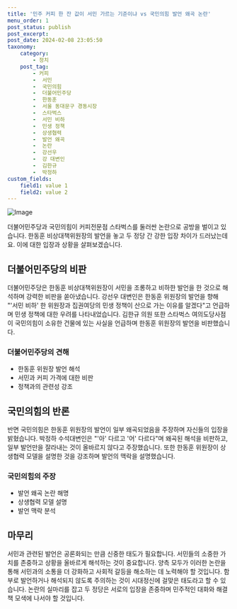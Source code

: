 ```yaml
---
title: '민주 커피 한 잔 값이 서민 가르는 기준이냐 vs 국민의힘 발언 왜곡 논란'
menu_order: 1
post_status: publish
post_excerpt: 
post_date: 2024-02-08 23:05:50
taxonomy:
    category:
        - 정치
    post_tag:
        - 커피
        -  서민
        -  국민의힘
        -  더불어민주당
        -  한동훈
        -  서울 동대문구 경동시장
        -  스타벅스
        -  서민 비하
        -  민생 정책
        -  상생협력
        -  발언 왜곡
        -  논란
        -  강선우
        -  강 대변인
        -  김한규
        -  박정하
custom_fields:
    field1: value 1
    field2: value 2
---
```


![Image](https://imgnews.pstatic.net/image/001/2024/02/06/PYH2024020513460001300_P4_20240206170623384.jpg?type=w647)

더불어민주당과 국민의힘이 커피전문점 스타벅스를 둘러싼 논란으로 공방을 벌이고 있습니다. 한동훈 비상대책위원장의 발언을 놓고 두 정당 간 강한 입장 차이가 드러났는데요. 이에 대한 입장과 상황을 살펴보겠습니다.
## 더불어민주당의 비판
더불어민주당은 한동훈 비상대책위원장이 서민을 조롱하고 비하한 발언을 한 것으로 해석하며 강력한 비판을 쏟아냈습니다. 강선우 대변인은 한동훈 위원장의 발언을 향해 "'서민 비하' 한 위원장과 집권여당의 민생 정책이 산으로 가는 이유를 알겠다"고 언급하며 민생 정책에 대한 우려를 나타내었습니다. 김한규 의원 또한 스타벅스 여의도당사점이 국민의힘이 소유한 건물에 있는 사실을 언급하며 한동훈 위원장의 발언을 비판했습니다.
### 더불어민주당의 견해
- 한동훈 위원장 발언 해석
- 서민과 커피 가격에 대한 비판
- 정책과의 관련성 강조
## 국민의힘의 반론
반면 국민의힘은 한동훈 위원장의 발언이 일부 왜곡되었음을 주장하며 자신들의 입장을 밝혔습니다. 박정하 수석대변인은 "'아' 다르고 '어' 다르다"며 왜곡된 해석을 비판하고, 일부 발언만을 잘라내는 것이 올바르지 않다고 주장했습니다. 또한 한동훈 위원장이 상생협력 모델을 설명한 것을 강조하며 발언의 맥락을 설명했습니다.
### 국민의힘의 주장
- 발언 왜곡 논란 해명
- 상생협력 모델 설명
- 발언 맥락 분석
## 마무리
서민과 관련된 발언은 공론화되는 만큼 신중한 태도가 필요합니다. 서민들의 소중한 가치를 존중하고 상황을 올바르게 해석하는 것이 중요합니다. 양측 모두가 이러한 논란을 통해 서민과의 소통을 더 강화하고 사회적 갈등을 해소하는 데 노력해야 할 것입니다. 함부로 발언하거나 해석되지 않도록 주의하는 것이 시대정신에 걸맞은 태도라고 할 수 있습니다. 논란의 실마리를 잡고 두 정당은 서로의 입장을 존중하며 민주적인 대화와 해결책 모색에 나서야 할 것입니다.
